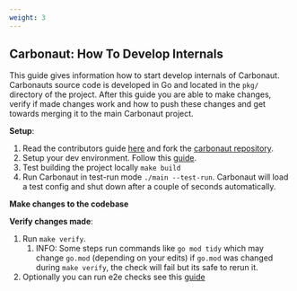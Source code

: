 ```yaml
---
weight: 3
---
```


## **Carbonaut: How To Develop Internals**

This guide gives information how to start develop internals of Carbonaut. Carbonauts source code is developed in Go and located in the `pkg/` directory of the project. After this guide you are able to make changes, verify if made changes work and how to push these changes and get towards merging it to the main Carbonaut project.

**Setup**:
1. Read the contributors guide [here](/docs/reference/contributing/) and fork the [carbonaut repository](https://github.com/leonardpahlke/carbonaut/fork).
2. Setup your dev environment. Follow this [guide](/docs/guides/how-to-setup-dev-environment/).
3. Test building the project locally `make build`
4. Run Carbonaut in test-run mode `./main --test-run`. Carbonaut will load a test config and shut down after a couple of seconds automatically.
   
**Make changes to the codebase**

**Verify changes made**:
1. Run `make verify`.
   1. INFO: Some steps run commands like `go mod tidy` which may change `go.mod` (depending on your edits) if `go.mod` was changed during `make verify`, the check will fail but its safe to rerun it.
2. Optionally you can run e2e checks see this [guide](/docs/guides/how-to-test-e2e/)

